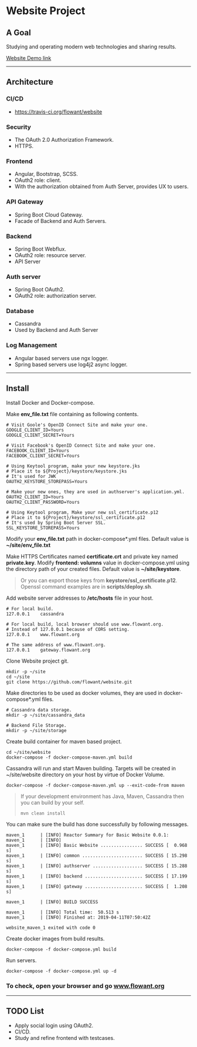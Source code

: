 # Website Project

## A Goal

Studying and operating modern web technologies and sharing results.

[Website Demo link](https://www.flowant.org)

---

## Architecture

### CI/CD
- https://travis-ci.org/flowant/website

### Security
- The OAuth 2.0 Authorization Framework.
- HTTPS.

### Frontend
- Angular, Bootstrap, SCSS.
- OAuth2 role: client.
- With the authorization obtained from Auth Server, provides UX to users.

### API Gateway
- Spring Boot Cloud Gateway.
- Facade of Backend and Auth Servers.

### Backend
- Spring Boot Webflux.
- OAuth2 role: resource server.
- API Server

### Auth server
- Spring Boot OAuth2.
- OAuth2 role: authorization server.

### Database
- Cassandra
- Used by Backend and Auth Server

### Log Management
- Angular based servers use ngx logger.
- Spring based servers use log4j2 async logger.


---
## Install

Install Docker and Docker-compose.

Make **env_file.txt** file containing as following contents.

~~~~
# Visit Goole's OpenID Connect Site and make your one.
GOOGLE_CLIENT_ID=Yours
GOOGLE_CLIENT_SECRET=Yours

# Visit Facebook's OpenID Connect Site and make your one.
FACEBOOK_CLIENT_ID=Yours
FACEBOOK_CLIENT_SECRET=Yours

# Using Keytool program, make your new keystore.jks
# Place it to ${Project}/keystore/keystore.jks
# It's used for JWK
OAUTH2_KEYSTORE_STOREPASS=Yours

# Make your new ones, they are used in authserver's application.yml.
OAUTH2_CLIENT_ID=Yours
OAUTH2_CLIENT_PASSWORD=Yours

# Using Keytool program, Make your new ssl_certificate.p12
# Place it to ${Project}/keystore/ssl_certificate.p12
# It's used by Spring Boot Server SSL.
SSL_KEYSTORE_STOREPASS=Yours

~~~~

Modify your **env_file.txt** path in docker-compose*.yml files. Default value is **~/site/env_file.txt**

Make HTTPS Certificates named **certificate.crt** and private key named **private.key**.
Modify **frontend: volumns** value in docker-compose.yml using the directory path of your created files.
Default value is **~/site/keystore**.

> Or you can export those keys from **keystore/ssl_certificate.p12**. Openssl command examples are in **scripts/deploy.sh**.


Add website server addresses to **/etc/hosts** file in your host.

~~~~
# For local build.
127.0.0.1    cassandra

# For local build, local browser should use www.flowant.org.
# Instead of 127.0.0.1 because of CORS setting.
127.0.0.1    www.flowant.org

# The same address of www.flowant.org.
127.0.0.1    gateway.flowant.org
~~~~


Clone Website project git.
~~~~
mkdir -p ~/site
cd ~/site
git clone https://github.com/flowant/website.git
~~~~


Make directories to be used as docker volumes, they are used in docker-compose*.yml files.

```
# Cassandra data storage.
mkdir -p ~/site/cassandra_data

# Backend File Storage.
mkdir -p ~/site/storage
```

Create build container for maven based project.
~~~~
cd ~/site/website
docker-compose -f docker-compose-maven.yml build
~~~~

Cassandra will run and start Maven building. Targets will be created in ~/site/website directory on your host by virtue of Docker Volume.
~~~~
docker-compose -f docker-compose-maven.yml up --exit-code-from maven
~~~~
> If your development environment has Java, Maven, Cassandra then you can build by your self.
> ```
> mvn clean install
> ```


You can make sure the build has done successfully by following messages.

~~~~
maven_1      | [INFO] Reactor Summary for Basic Website 0.0.1:
maven_1      | [INFO]
maven_1      | [INFO] Basic Website ................ SUCCESS [  0.968 s]
maven_1      | [INFO] common ....................... SUCCESS [ 15.298 s]
maven_1      | [INFO] authserver ................... SUCCESS [ 15.288 s]
maven_1      | [INFO] backend ...................... SUCCESS [ 17.199 s]
maven_1      | [INFO] gateway ...................... SUCCESS [  1.208 s]

maven_1      | [INFO] BUILD SUCCESS

maven_1      | [INFO] Total time:  50.513 s
maven_1      | [INFO] Finished at: 2019-04-11T07:50:42Z

website_maven_1 exited with code 0
~~~~

Create docker images from build results.
```
docker-compose -f docker-compose.yml build
```

Run servers.
~~~~
docker-compose -f docker-compose.yml up -d
~~~~

### To check, open your browser and go www.flowant.org

---

## TODO List
- Apply social login using OAuth2.
- CI/CD.
- Study and refine frontend with testcases.

